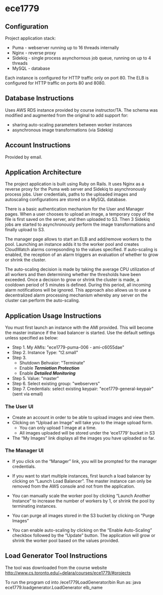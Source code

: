 # ece1779

## Configuration
Project application stack:

- Puma - webserver running up to 16 threads internally
- Nginx - reverse proxy
- Sidekiq - single process asynchornous job queue, running on up to 4 threads
- MySQL - database

Each instance is configured for HTTP traffic only on port 80.
The ELB is configured for HTTP traffic on ports 80 and 8080.

## Database Instructions

Uses AWS RDS instance provided by course instructor/TA. The schema was modified 
and augmented from the original to add support for:

- sharing auto-scaling parameters between worker instances
- asynchronous image transformations (via Sidekiq)

## Account Instructions
Provided by email.

## Application Architecture
The project application is built using Ruby on Rails. It uses Nginx as a reverse proxy for the Puma web server and Sidekiq to asynchronously process jobs. User credentials, paths to the uploaded images and autoscaling configurations are stored on a MySQL database.

There is a basic authentication mechanism for the User and Manager pages. When a user chooses to upload an image, a temporary copy of the file is first saved on the server, and then uploaded to S3. Then 3 Sidekiq jobs are started to asynchronously perform the image transformations and finally upload to S3.

The manager page allows to start an ELB and add/remove workers to the pool. Launching an instance adds it to the worker pool and creates CloudWatch alarms correpsonding to the values specified. If auto-scaling is enabled, the reception of an alarm triggers an evaluation of whether to grow or shrink the cluster. 

The auto-scaling decision is made by taking the average CPU utilization of all workers and then determining whether the thresholds have been exceeded. Once a decision to grow or shrink the cluster is made, a cooldown period of 5 minutes is defined. During this period, all incoming alarm notifications will be ignored. This approach also allows us to use a decentralized alarm processing mechanism whereby any server on the cluster can perform the auto-scaling.

## Application Usage Instructions
You must first launch an instance with the AMI provided. This will become the master instance if the load balancer is started.
Use the default settings unless specified as below: 

- Step 1. My AMIs:                      "ece1779-puma-006 - ami-c6055dae"
- Step 2. Instance Type:                "t2.small"
- Step 3.
    - Shutdown Behvaior:            "Terminate" 
    - Enable ***Termiation Protection***
    - Enable ***Detailed Monitoring***
- Step 5. Value:                        "master" 
- Step 6. Select existing group:        "webservers"
- Step 7. Credentials: select existing keypair:      "ece1779-general-keypair" (sent via email)

### The User UI

- Create an account in order to be able to upload images and view them. 
- Clicking on “Upload an Image” will take you to the image upload form. 
    - You can only upload 1 image at a time.
    - All images uploaded will be stored under the ‘ece1779’ bucket in S3
- The “My Images” link displays all the images you have uploaded so far. 


### The Manager UI

- If you click on the “Manager” link, you will be prompted for the manager credentials.

- If you want to start multiple instances, first launch a load balancer by clicking on “Launch Load Balancer”.
The master instance can only be removed from the AWS console and not from the application.

- You can manually scale the worker pool by clicking “Launch Another Instance” to increase the number of workers by 1, or shrink the pool by terminating instances.

- You can purge all images stored in the S3 bucket by clicking on “Purge Images”

- You can enable auto-scaling by clicking on the “Enable Auto-Scaling” checkbox followed by the “Update” button. The application will grow or shrink the worker pool based on the values provided.


## Load Generator Tool Instructions
The tool was downloaded from the course website 
http://www.cs.toronto.edu/~delara/courses/ece1779/#projects

To run the program cd into <vm-directory>/ece1779LoadGenerator/bin
Run as:
  java ece1779.loadgenerator.LoadGenerator elb_name
